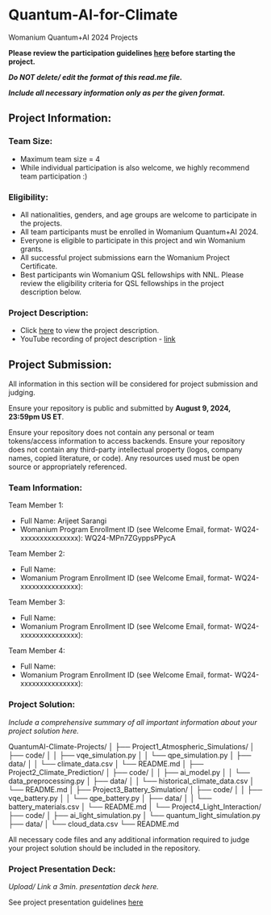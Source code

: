 # Quantum-AI-for-Climate
Womanium Quantum+AI 2024 Projects

**Please review the participation guidelines [here](https://github.com/womanium-quantum/Quantum-AI-2024) before starting the project.**

_**Do NOT delete/ edit the format of this read.me file.**_

_**Include all necessary information only as per the given format.**_

## Project Information:

### Team Size:
  - Maximum team size = 4
  - While individual participation is also welcome, we highly recommend team participation :)

### Eligibility:
  - All nationalities, genders, and age groups are welcome to participate in the projects.
  - All team participants must be enrolled in Womanium Quantum+AI 2024.
  - Everyone is eligible to participate in this project and win Womanium grants.
  - All successful project submissions earn the Womanium Project Certificate.
  - Best participants win Womanium QSL fellowships with NNL. Please review the eligibility criteria for QSL fellowships in the project description below.

### Project Description:
  - Click [here](https://drive.google.com/file/d/1yoY_venPkNStjcDu0Na0HYhgO6CvVYdM/view?usp=sharing) to view the project description.
  - YouTube recording of project description - [link](https://youtu.be/ka2RgUYo83c?si=MUb_dwTVfP1FV_47)

## Project Submission:
All information in this section will be considered for project submission and judging.

Ensure your repository is public and submitted by **August 9, 2024, 23:59pm US ET**.

Ensure your repository does not contain any personal or team tokens/access information to access backends. Ensure your repository does not contain any third-party intellectual property (logos, company names, copied literature, or code). Any resources used must be open source or appropriately referenced.

### Team Information:
Team Member 1:
 - Full Name: Arijeet Sarangi
 - Womanium Program Enrollment ID (see Welcome Email, format- WQ24-xxxxxxxxxxxxxxx): WQ24-MPn7ZGyppsPPycA

Team Member 2:
 - Full Name: 
 - Womanium Program Enrollment ID (see Welcome Email, format- WQ24-xxxxxxxxxxxxxxx):


Team Member 3:
 - Full Name: 
 - Womanium Program Enrollment ID (see Welcome Email, format- WQ24-xxxxxxxxxxxxxxx):


Team Member 4:
 - Full Name: 
 - Womanium Program Enrollment ID (see Welcome Email, format- WQ24-xxxxxxxxxxxxxxx):


### Project Solution:
_Include a comprehensive summary of all important information about your project solution here._


QuantumAI-Climate-Projects/
│
├── Project1_Atmospheric_Simulations/
│   ├── code/
│   │   ├── vqe_simulation.py
│   │   └── qpe_simulation.py
│   ├── data/
│   │   └── climate_data.csv
│   └── README.md
│
├── Project2_Climate_Prediction/
│   ├── code/
│   │   ├── ai_model.py
│   │   └── data_preprocessing.py
│   ├── data/
│   │   └── historical_climate_data.csv
│   └── README.md
│
├── Project3_Battery_Simulation/
│   ├── code/
│   │   ├── vqe_battery.py
│   │   └── qpe_battery.py
│   ├── data/
│   │   └── battery_materials.csv
│   └── README.md
│
└── Project4_Light_Interaction/
    ├── code/
    │   ├── ai_light_simulation.py
    │   └── quantum_light_simulation.py
    ├── data/
    │   └── cloud_data.csv
    └── README.md


All necessary code files and any additional information required to judge your project solution should be included in the repository. 

### Project Presentation Deck:
_Upload/ Link a 3min. presentation deck here._

See project presentation guidelines [here](https://docs.google.com/document/d/13nWF8AxFAfFYTWEYPT3BpPdYkqtxxSAjmuXj_zcMh-E/edit?usp=sharing)

